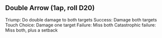 ## Double Arrow (1ap, roll D20)

Triump: Do double damage to both targets
Success: Damage both targets
Touch Choice: Damage one target
Failure: Miss both
Catastrophic failure: Miss both, plus a setback

